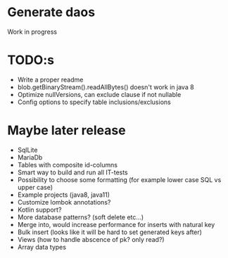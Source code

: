 # Generate daos

 Work in progress

# TODO:s
* Write a proper readme
* blob.getBinaryStream().readAllBytes() doesn't work in java 8
* Optimize nullVersions, can exclude clause if not nullable
* Config options to specify table inclusions/exclusions

# Maybe later release
* SqlLite
* MariaDb
* Tables with composite id-columns
* Smart way to build and run all IT-tests
* Possibility to choose some formatting (for example lower case SQL vs upper case)
* Example projects (java8, java11)
* Customize lombok annotations?
* Kotlin support?
* More database patterns? (soft delete etc...)
* Merge into, would increase performance for inserts with natural key
* Bulk insert (looks like it will be hard to set generated keys after)
* Views (how to handle abscence of pk? only read?)
* Array data types
